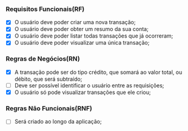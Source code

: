 ### **Requisitos Funcionais(RF)**

- [X] O usuário deve poder criar uma nova transação;
- [X] O usuário deve poder obter um resumo da sua conta;
- [X] O usuário deve poder listar todas transações que já ocorreram;
- [X] O usuário deve poder visualizar uma única transação;

### **Regras de Negócios(RN)**

- [X] A transação pode ser do tipo crédito, que somará ao valor total, ou débito, que será subtraído;
- [ ] Deve ser possível identificar o usuário entre as requisições;
- [X] O usuário só pode visualizar transações que ele criou;

### **Regras Não Funcionais(RNF)**

- [ ] Será criado ao longo da aplicação;